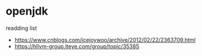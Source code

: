 # openjdk
readding list
* https://www.cnblogs.com/icejoywoo/archive/2012/02/22/2363709.html
* https://hllvm-group.iteye.com/group/topic/35385
